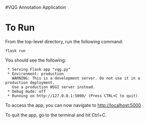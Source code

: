
#VQG Annotation Application

# To Run

From the top-level directory, run the following command:

```
flask run
```

You should see the following:

```
 * Serving Flask app "vqg.py"
 * Environment: production
   WARNING: This is a development server. Do not use it in a production deployment.
   Use a production WSGI server instead.
 * Debug mode: off
 * Running on http://127.0.0.1:5000/ (Press CTRL+C to quit)
```

To access the app, you can now navigate to [http://localhost:5000](http://localhost:5000)

To quit the app, go to the terminal and hit Ctrl+C.
